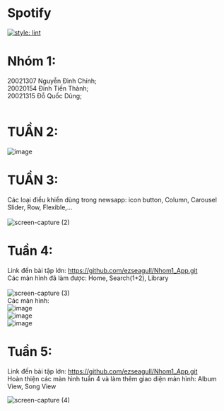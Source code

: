 # Spotify

[![style: lint](https://img.shields.io/badge/style-lint-4BC0F5.svg)](https://pub.dev/packages/lint)
# Nhóm 1:
20021307 Nguyễn Đình Chính;<br />
20020154 Đinh Tiến Thành;<br />
20021315 Đỗ Quốc Dũng;<br />
<br />
# TUẦN 2:<br />
![image](https://user-images.githubusercontent.com/80797568/190577468-be074595-0b5a-49ea-8219-b598f7582119.png)
<br />
# TUẦN 3:<br />
Các loại điều khiển dùng trong newsapp: icon button, Column, Carousel Slider, Row, Flexible,...<br />
<br />
![screen-capture (2)](https://user-images.githubusercontent.com/80797568/191893793-e74c9365-eef3-4b2f-be70-cf98328a2f63.gif)
# Tuần 4:<br />
Link đến bài tập lớn: https://github.com/ezseagull/Nhom1_App.git <br />
Các màn hình đã làm được: Home, Search(1+2), Library <br />
<br />
![screen-capture (3)](https://user-images.githubusercontent.com/80797568/193193198-c7e900e8-e3f1-4aa9-99c8-dbf9c9258f9a.gif)
<br />
Các màn hình: <br />
![image](https://user-images.githubusercontent.com/80797568/193193728-7ef68fae-dda1-4c5d-9b7f-3ef82c37a2b4.png)
<br />
![image](https://user-images.githubusercontent.com/80797568/193193757-9c14e9a3-b811-4ee2-9b48-26cd160e68d2.png)
<br />
![image](https://user-images.githubusercontent.com/80797568/193193787-b1af635d-19d5-4407-a71d-6c2dbe243da9.png)
# Tuần 5:<br />
Link đến bài tập lớn: https://github.com/ezseagull/Nhom1_App.git <br />
Hoàn thiện các màn hình tuần 4 và làm thêm giao diện màn hình: Album View, Song View <br />


![screen-capture (4)](https://user-images.githubusercontent.com/80797568/194477665-9183ec35-17fc-4f81-b4f7-072ed804a4f9.gif) <br />
